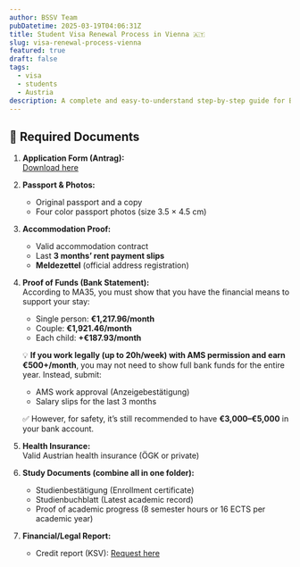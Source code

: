 ```yaml
---
author: BSSV Team
pubDatetime: 2025-03-19T04:06:31Z
title: Student Visa Renewal Process in Vienna 🇦🇹
slug: visa-renewal-process-vienna
featured: true
draft: false
tags:
  - visa
  - students
  - Austria
description: A complete and easy-to-understand step-by-step guide for Bangladeshi students in Vienna on how to renew their student residence permit. It includes how to book the appointment, what documents are required, the costs involved, and tips on bank statement requirements for working students.
---
```

## 📄 Required Documents  

1. **Application Form (Antrag):**  
   [Download here](https://drive.google.com/file/d/12sRhKiJ4oliu5kqLjgzn9LgO0KmhzGWV/view?usp=sharing)

2. **Passport & Photos:**  
   - Original passport and a copy  
   - Four color passport photos (size 3.5 × 4.5 cm)  

3. **Accommodation Proof:**  
   - Valid accommodation contract  
   - Last **3 months’ rent payment slips**  
   - **Meldezettel** (official address registration)

4. **Proof of Funds (Bank Statement):**  
   According to MA35, you must show that you have the financial means to support your stay:

   - Single person: **€1,217.96/month**  
   - Couple: **€1,921.46/month**  
   - Each child: **+€187.93/month**

   💡 **If you work legally (up to 20h/week) with AMS permission and earn €500+/month**, you may not need to show full bank funds for the entire year. Instead, submit:  
   - AMS work approval (Anzeigebestätigung)   
   - Salary slips for the last 3 months  

   ✅ However, for safety, it’s still recommended to have **€3,000–€5,000** in your bank account.

5. **Health Insurance:**  
   Valid Austrian health insurance (ÖGK or private)

6. **Study Documents (combine all in one folder):**  
   - Studienbestätigung (Enrollment certificate)  
   - Studienbuchblatt (Latest academic record)  
   - Proof of academic progress (8 semester hours or 16 ECTS per academic year)

7. **Financial/Legal Report:**  
   - Credit report (KSV): [Request here](https://digitalerantrag.ksv.at/Dip/?request=infopass-fuer-behoerden)  